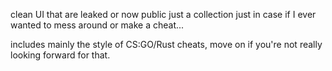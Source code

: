clean UI that are leaked or now public
just a collection just in case if I ever wanted to mess around or make a cheat...

includes mainly the style of CS:GO/Rust cheats, move on if you're not really looking forward for that.
